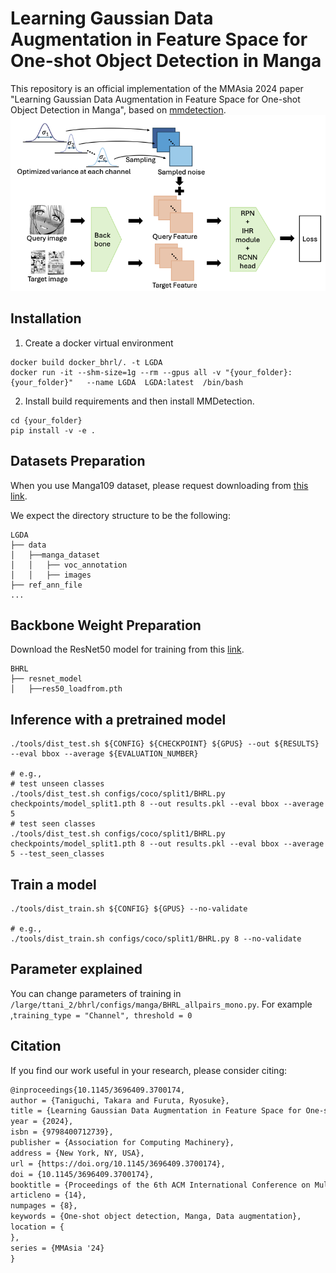 # Learning Gaussian Data Augmentation in Feature Space for One-shot Object Detection in Manga

This repository is an official implementation of the MMAsia 2024 paper "Learning Gaussian Data Augmentation in Feature Space for One-shot Object Detection in Manga", based on [mmdetection](https://github.com/open-mmlab/mmdetection).
![BHRL](images/architecture.png)

## Installation

1. Create a docker virtual environment 

```shell
docker build docker_bhrl/. -t LGDA
docker run -it --shm-size=1g --rm --gpus all -v "{your_folder}:{your_folder}"   --name LGDA  LGDA:latest  /bin/bash 
```

2. Install build requirements and then install MMDetection.

```shell
cd {your_folder}
pip install -v -e . 
```

## Datasets Preparation

When you use Manga109 dataset, please request downloading from [this link](http://www.manga109.org/en/).

We expect the directory structure to be the following:
```
LGDA
├── data
│   ├──manga_dataset
│   │   ├── voc_annotation
│   │   ├── images
├── ref_ann_file
...
```

## Backbone Weight Preparation

Download the ResNet50 model for training from this [link](https://drive.google.com/file/d/1tcRtU-CBu1q00cnnZ6jiF2vvQCzY0a4P/view?usp=sharing).

```
BHRL
├── resnet_model
│   ├──res50_loadfrom.pth
```

## Inference with a pretrained model
```shell
./tools/dist_test.sh ${CONFIG} ${CHECKPOINT} ${GPUS} --out ${RESULTS} --eval bbox --average ${EVALUATION_NUMBER}

# e.g.,
# test unseen classes
./tools/dist_test.sh configs/coco/split1/BHRL.py checkpoints/model_split1.pth 8 --out results.pkl --eval bbox --average 5
# test seen classes
./tools/dist_test.sh configs/coco/split1/BHRL.py checkpoints/model_split1.pth 8 --out results.pkl --eval bbox --average 5 --test_seen_classes
```


## Train a model
```shell
./tools/dist_train.sh ${CONFIG} ${GPUS} --no-validate

# e.g.,
./tools/dist_train.sh configs/coco/split1/BHRL.py 8 --no-validate
```

## Parameter explained
You can change parameters of training in ```/large/ttani_2/bhrl/configs/manga/BHRL_allpairs_mono.py```. For example ,```training_type = "Channel", threshold = 0```


## Citation
If you find our work useful in your research, please consider citing:

```latex
@inproceedings{10.1145/3696409.3700174,
author = {Taniguchi, Takara and Furuta, Ryosuke},
title = {Learning Gaussian Data Augmentation in Feature Space for One-shot Object Detection in Manga},
year = {2024},
isbn = {9798400712739},
publisher = {Association for Computing Machinery},
address = {New York, NY, USA},
url = {https://doi.org/10.1145/3696409.3700174},
doi = {10.1145/3696409.3700174},
booktitle = {Proceedings of the 6th ACM International Conference on Multimedia in Asia},
articleno = {14},
numpages = {8},
keywords = {One-shot object detection, Manga, Data augmentation},
location = {
},
series = {MMAsia '24}
}
```
